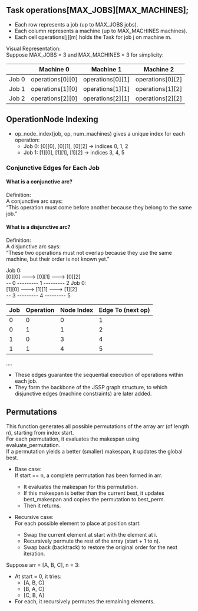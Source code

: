 ## Task operations[MAX_JOBS][MAX_MACHINES];

- Each row represents a job (up to MAX_JOBS jobs).
- Each column represents a machine (up to MAX_MACHINES machines).
- Each cell operations[j][m] holds the Task for job j on machine m.

Visual Representation:  
Suppose MAX_JOBS = 3 and MAX_MACHINES = 3 for simplicity:

|       | Machine 0 | Machine 1 | Machine 2 |
|-------|------------------|------------------|------------------|
| Job 0 | operations[0][0] | operations[0][1] | operations[0][2] |
| Job 1 | operations[1][0] | operations[1][1] | operations[1][2] | 
| Job 2 | operations[2][0] | operations[2][1] | operations[2][2] | 

##  OperationNode Indexing
- op_node_index(job, op, num_machines) gives a unique index for each operation:  
    - Job 0: [0][0], [0][1], [0][2] → indices 0, 1, 2
    - Job 1: [1][0], [1][1], [1][2] → indices 3, 4, 5

### Conjunctive Edges for Each Job
#### What is a conjunctive arc?
Definition:  
A conjunctive arc says:  
“This operation must come before another because they belong to the same job.”

#### What is a disjunctive arc?
Definition:  
A disjunctive arc says:  
“These two operations must not overlap because they use the same machine, but their order is not known yet.”

Job 0:  
[0][0] ---> [0][1] ---> [0][2]  
-- 0 --------- 1 --------- 2
Job 0:  
[1][0] ---> [1][1] ---> [1][2]  
-- 3 --------- 4 --------- 5

| Job   | Operation | Node Index | Edge To (next op) |
|-------|-----------|------------|-------------------|
| 0     |   0       |   0        |  1                |
| 0     |   1       |   1        |  2                |
| 1     |   0       |   3        |  4                |
| 1     |   1       |   4        |  5                |
....

- These edges guarantee the sequential execution of operations within each job.
- They form the backbone of the JSSP graph structure, to which disjunctive edges (machine constraints) are later added.

## Permutations

This function generates all possible permutations of the array arr (of length n), starting from index start.  
For each permutation, it evaluates the makespan using evaluate_permutation.  
If a permutation yields a better (smaller) makespan, it updates the global best.  


- Base case:  
    If start == n, a complete permutation has been formed in arr.
    - It evaluates the makespan for this permutation.
    - If this makespan is better than the current best, it updates best_makespan and copies the permutation to best_perm.
    - Then it returns.

- Recursive case:  
    For each possible element to place at position start:
    - Swap the current element at start with the element at i.
    - Recursively permute the rest of the array (start + 1 to n).
    - Swap back (backtrack) to restore the original order for the next iteration.

Suppose arr = [A, B, C], n = 3:

- At start = 0, it tries:
    - [A, B, C]
    - [B, A, C]
    - [C, B, A]
- For each, it recursively permutes the remaining elements.
